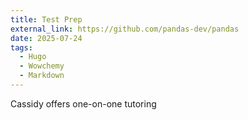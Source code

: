```yaml
---
title: Test Prep
external_link: https://github.com/pandas-dev/pandas
date: 2025-07-24
tags:
  - Hugo
  - Wowchemy
  - Markdown
---
```


Cassidy offers one-on-one tutoring

<!--more-->
